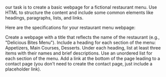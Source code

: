 our task is to create a basic webpage for a fictional restaurant menu. Use HTML to structure the content and include some common elements like headings, paragraphs, lists, and links.

Here are the specifications for your restaurant menu webpage:

Create a webpage with a title that reflects the name of the restaurant (e.g., "Delicious Bites Menu").
Include a heading for each section of the menu: Appetizers, Main Courses, Desserts.
Under each heading, list at least three items with their names and brief descriptions.
Use an unordered list for each section of the menu.
Add a link at the bottom of the page leading to a contact page (you don't need to create the contact page, just include a placeholder link).
